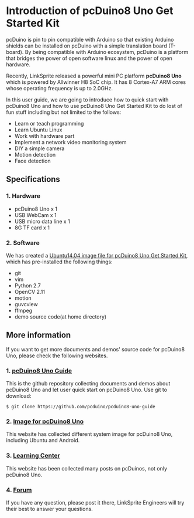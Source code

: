 # Introduction of pcDuino8 Uno Get Started Kit

pcDuino is pin to pin compatible with Arduino so that existing Arduino shields can be installed on pcDuino with a simple translation board (T-board). By being compatible with Arduino ecosystem, pcDuino is a platform that bridges the power of open software linux and the power of open hardware.

Recently, LinkSprite released a powerful mini PC platform **pcDuino8 Uno** which is powered by Allwinner H8 SoC chip. It has 8 Cortex-A7 ARM cores whose operating frequency is up to 2.0GHz.

In this user guide, we are going to introduce how to quick start with pcDuino8 Uno and how to use pcDuino8 Uno Get Started Kit to do lost of fun stuff including but not limited to the follows:
* Learn or teach programming
* Learn Ubuntu Linux
* Work with hardware part
* Implement a network video monitoring system
* DIY a simple camera
* Motion detection
* Face detection

## Specifications

### 1. Hardware
* pcDuino8 Uno x 1
* USB WebCam x 1
* USB micro data line x 1
* 8G TF card x 1

### 2. Software

We has created a [Ubuntu14.04 image file for pcDuino8 Uno Get Started Kit](https://s3.amazonaws.com/pcduino/Images/pcduino8/pcDuino8Uno/pcduino8_ubuntu14.04_20151121_preinstalled_opencv2.4.11.7z), which has pre-installed the following things:
* git
* vim
* Python 2.7
* OpenCV 2.11
* motion
* guvcview
* ffmpeg
* demo source code(at home directory)

## More information
If you want to get more documents and demos' source code for pcDuino8 Uno, please check the following websites.

### 1. [pcDuino8 Uno Guide](https://github.com/pcduino/pcduino8-uno-guide)
This is the github repository collecting documents and demos about pcDuino8 Uno and let user quick start on pcDuino8 Uno.
Use git to download:
```
$ git clone https://github.com/pcduino/pcduino8-uno-guide
```
### 2. [Image for pcDuino8 Uno](http://www.linksprite.com/image-for-pcduino8-uno/)
This website has collected different system image for pcDuino8 Uno, including Ubuntu and Android.

### 3. [Learning Center](http://learn.linksprite.com/)
This website has been collected many posts on pcDuinos, not only pcDuino8 Uno.

### 4. [Forum](http://forum.linksprite.com/)
If you have any question, please post it there, LinkSprite Engineers will try their best to answer your questions.

